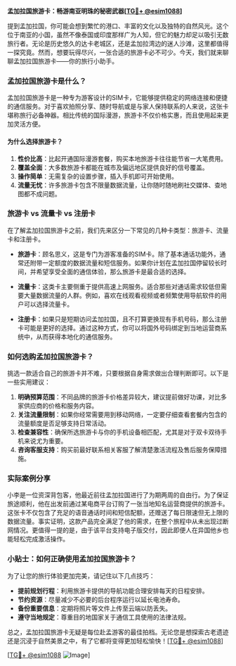 **孟加拉国旅游卡：畅游南亚明珠的秘密武器[[TG💪+ @esim1088](https://t.me/s/esim1088)]**

提到孟加拉国，你可能会想到繁忙的港口、丰富的文化以及独特的自然风光。这个位于南亚的小国，虽然不像泰国或印度那样广为人知，但它的魅力却足以吸引无数旅行者。无论是历史悠久的达卡老城区，还是孟加拉湾边的迷人沙滩，这里都值得一探究竟。然而，想要玩得尽兴，一张合适的旅游卡必不可少。今天，我们就来聊聊孟加拉国旅游卡——你的旅行小助手。

### 孟加拉国旅游卡是什么？

孟加拉国旅游卡是一种专为游客设计的SIM卡，它能够提供稳定的网络连接和便捷的通信服务。对于喜欢拍照分享、随时导航或是与家人保持联系的人来说，这张卡堪称旅行必备神器。相比传统的国际漫游，旅游卡不仅价格实惠，而且使用起来更加灵活方便。

#### 为什么选择旅游卡？
1. **性价比高**：比起开通国际漫游套餐，购买本地旅游卡往往能节省一大笔费用。
2. **覆盖全面**：大多数旅游卡都能在城市及偏远地区提供良好的信号覆盖。
3. **操作简单**：无需复杂的设置步骤，插入手机即可开始使用。
4. **流量无忧**：许多旅游卡包含不限量数据流量，让你随时随地刷社交媒体、查地图都不成问题。

### 旅游卡 vs 流量卡 vs 注册卡

在了解孟加拉国旅游卡之前，我们先来区分一下常见的几种卡类型：旅游卡、流量卡和注册卡。

- **旅游卡**：顾名思义，这是专门为游客准备的SIM卡。除了基本通话功能外，通常还附带一定额度的数据流量和短信服务。如果你计划在孟加拉国停留较长时间，并希望享受全面的通信体验，那么旅游卡是最合适的选择。
  
- **流量卡**：这类卡主要侧重于提供高速上网服务。适合那些对通话需求较低但需要大量数据流量的人群。例如，喜欢在线观看视频或者频繁使用导航软件的用户可以选择流量卡。
  
- **注册卡**：如果只是短期访问孟加拉国，且不打算更换现有手机号码，那么注册卡可能是更好的选择。通过这种方式，你可以将国外号码绑定到当地运营商系统中，从而获得本地化的通信服务。

### 如何选购孟加拉国旅游卡？

挑选一款适合自己的旅游卡并不难，只要根据自身需求做出合理判断即可。以下是一些实用建议：

1. **明确预算范围**：不同品牌的旅游卡价格差异较大，建议提前做好功课，对比多家供应商的价格和服务内容。
2. **关注流量限制**：如果你经常需要用到移动网络，一定要仔细查看套餐内包含的流量额度是否足够支持日常活动。
3. **检查兼容性**：确保所选旅游卡与你的手机设备相匹配，尤其是对于双卡双待手机来说尤为重要。
4. **咨询客服支持**：购买前最好联系相关客服了解清楚激活流程及售后服务保障措施。

### 实际案例分享

小李是一位资深背包客，他最近前往孟加拉国进行了为期两周的自由行。为了保证旅途顺利，他在出发前通过某电商平台订购了一张当地知名运营商提供的旅游卡。这张卡不仅包含了充足的语音通话时间和短信配额，还赠送了每日限速但无上限的数据流量。事实证明，这款产品完全满足了他的需求，在整个旅程中从未出现过断网情况。更值得一提的是，由于该平台支持电子版交付，因此即便人在异国他乡也能轻松完成激活操作。

### 小贴士：如何正确使用孟加拉国旅游卡？

为了让您的旅行体验更加完美，请记住以下几点技巧：

- **提前规划行程**：利用旅游卡提供的导航功能合理安排每天的日程安排。
- **节约资源**：尽量减少不必要的后台程序运行以延长电池寿命。
- **备份重要信息**：定期将照片等文件上传至云端以防丢失。
- **遵守当地规定**：尊重目的地国家关于通信工具使用的法律法规。

总之，孟加拉国旅游卡无疑是每位赴孟游客的最佳拍档。无论您是想探索古老遗迹还是沉浸于自然美景之中，有了它都将变得更加轻松愉快！[[TG💪+ @esim1088](https://t.me/s/esim1088)]

[[TG💪+ @esim1088](https://t.me/s/esim1088) ![Image](https://i.postimg.cc/4NQfJmqS/Snipaste-2025-05-13-00-14-12.png)]